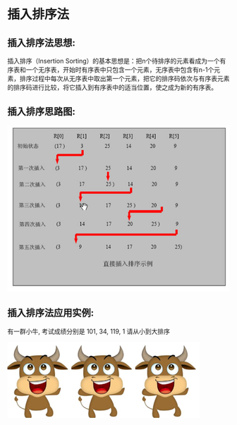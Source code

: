 # 插入排序法
## 插入排序法思想:

插入排序（Insertion Sorting）的基本思想是：把n个待排序的元素看成为一个有序表和一个无序表，开始时有序表中只包含一个元素，无序表中包含有n-1个元素，排序过程中每次从无序表中取出第一个元素，把它的排序码依次与有序表元素的排序码进行比较，将它插入到有序表中的适当位置，使之成为新的有序表。
## 插入排序思路图:





![img](../img/QQ截图20210222105957.png)


## 插入排序法应用实例:

有一群小牛, 考试成绩分别是 101, 34, 119, 1  请从小到大排序


![img](../img/QQ截图20210222105958.png)![img](../img/QQ截图20210222105958.png)![img](../img/QQ截图20210222105958.png)








